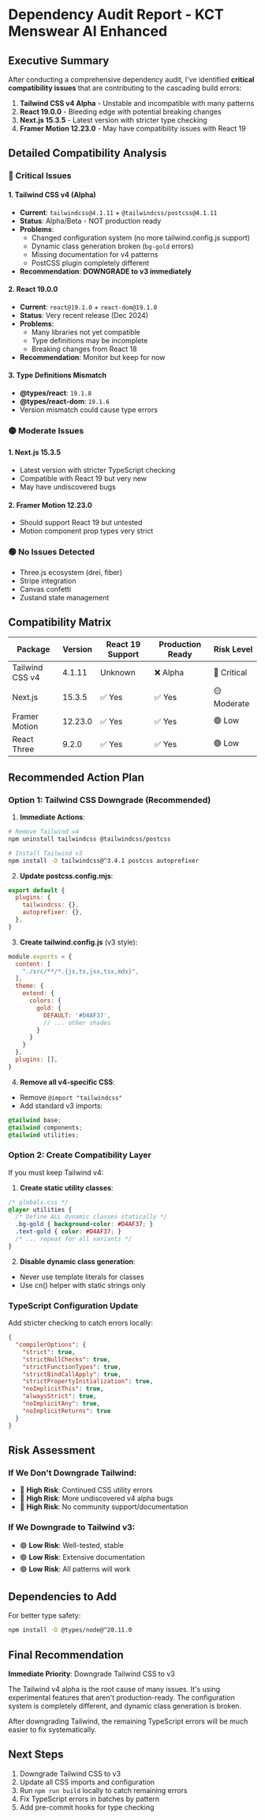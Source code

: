 # Dependency Audit Report - KCT Menswear AI Enhanced

## Executive Summary

After conducting a comprehensive dependency audit, I've identified **critical compatibility issues** that are contributing to the cascading build errors:

1. **Tailwind CSS v4 Alpha** - Unstable and incompatible with many patterns
2. **React 19.0.0** - Bleeding edge with potential breaking changes
3. **Next.js 15.3.5** - Latest version with stricter type checking
4. **Framer Motion 12.23.0** - May have compatibility issues with React 19

## Detailed Compatibility Analysis

### 🔴 Critical Issues

#### 1. Tailwind CSS v4 (Alpha)
- **Current**: `tailwindcss@4.1.11` + `@tailwindcss/postcss@4.1.11`
- **Status**: Alpha/Beta - NOT production ready
- **Problems**:
  - Changed configuration system (no more tailwind.config.js support)
  - Dynamic class generation broken (`bg-gold` errors)
  - Missing documentation for v4 patterns
  - PostCSS plugin completely different
- **Recommendation**: **DOWNGRADE to v3 immediately**

#### 2. React 19.0.0
- **Current**: `react@19.1.0` + `react-dom@19.1.0`
- **Status**: Very recent release (Dec 2024)
- **Problems**:
  - Many libraries not yet compatible
  - Type definitions may be incomplete
  - Breaking changes from React 18
- **Recommendation**: Monitor but keep for now

#### 3. Type Definitions Mismatch
- **@types/react**: `19.1.8`
- **@types/react-dom**: `19.1.6`
- Version mismatch could cause type errors

### 🟡 Moderate Issues

#### 1. Next.js 15.3.5
- Latest version with stricter TypeScript checking
- Compatible with React 19 but very new
- May have undiscovered bugs

#### 2. Framer Motion 12.23.0
- Should support React 19 but untested
- Motion component prop types very strict

### 🟢 No Issues Detected

- Three.js ecosystem (drei, fiber)
- Stripe integration
- Canvas confetti
- Zustand state management

## Compatibility Matrix

| Package | Version | React 19 Support | Production Ready | Risk Level |
|---------|---------|------------------|------------------|------------|
| Tailwind CSS v4 | 4.1.11 | Unknown | ❌ Alpha | 🔴 Critical |
| Next.js | 15.3.5 | ✅ Yes | ✅ Yes | 🟡 Moderate |
| Framer Motion | 12.23.0 | ✅ Yes | ✅ Yes | 🟢 Low |
| React Three | 9.2.0 | ✅ Yes | ✅ Yes | 🟢 Low |

## Recommended Action Plan

### Option 1: Tailwind CSS Downgrade (Recommended)

1. **Immediate Actions**:
```bash
# Remove Tailwind v4
npm uninstall tailwindcss @tailwindcss/postcss

# Install Tailwind v3
npm install -D tailwindcss@^3.4.1 postcss autoprefixer
```

2. **Update postcss.config.mjs**:
```javascript
export default {
  plugins: {
    tailwindcss: {},
    autoprefixer: {},
  },
}
```

3. **Create tailwind.config.js** (v3 style):
```javascript
module.exports = {
  content: [
    "./src/**/*.{js,ts,jsx,tsx,mdx}",
  ],
  theme: {
    extend: {
      colors: {
        gold: {
          DEFAULT: '#D4AF37',
          // ... other shades
        }
      }
    }
  },
  plugins: [],
}
```

4. **Remove all v4-specific CSS**:
- Remove `@import "tailwindcss"` 
- Add standard v3 imports:
```css
@tailwind base;
@tailwind components;
@tailwind utilities;
```

### Option 2: Create Compatibility Layer

If you must keep Tailwind v4:

1. **Create static utility classes**:
```css
/* globals.css */
@layer utilities {
  /* Define ALL dynamic classes statically */
  .bg-gold { background-color: #D4AF37; }
  .text-gold { color: #D4AF37; }
  /* ... repeat for all variants */
}
```

2. **Disable dynamic class generation**:
- Never use template literals for classes
- Use cn() helper with static strings only

### TypeScript Configuration Update

Add stricter checking to catch errors locally:

```json
{
  "compilerOptions": {
    "strict": true,
    "strictNullChecks": true,
    "strictFunctionTypes": true,
    "strictBindCallApply": true,
    "strictPropertyInitialization": true,
    "noImplicitThis": true,
    "alwaysStrict": true,
    "noImplicitAny": true,
    "noImplicitReturns": true
  }
}
```

## Risk Assessment

### If We Don't Downgrade Tailwind:
- 🔴 **High Risk**: Continued CSS utility errors
- 🔴 **High Risk**: More undiscovered v4 alpha bugs
- 🔴 **High Risk**: No community support/documentation

### If We Downgrade to Tailwind v3:
- 🟢 **Low Risk**: Well-tested, stable
- 🟢 **Low Risk**: Extensive documentation
- 🟢 **Low Risk**: All patterns will work

## Dependencies to Add

For better type safety:
```bash
npm install -D @types/node@^20.11.0
```

## Final Recommendation

**Immediate Priority**: Downgrade Tailwind CSS to v3

The Tailwind v4 alpha is the root cause of many issues. It's using experimental features that aren't production-ready. The configuration system is completely different, and dynamic class generation is broken.

After downgrading Tailwind, the remaining TypeScript errors will be much easier to fix systematically.

## Next Steps

1. Downgrade Tailwind CSS to v3
2. Update all CSS imports and configuration
3. Run `npm run build` locally to catch remaining errors
4. Fix TypeScript errors in batches by pattern
5. Add pre-commit hooks for type checking